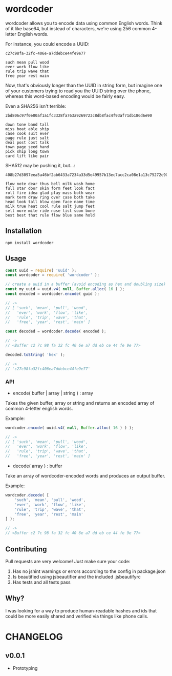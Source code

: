 wordcoder
=========

wordcoder allows you to encode data using common English words. Think of it like
base64, but instead of characters, we're using 256 common 4-letter English words.

For instance, you could encode a UUID:

```
c27c98fa-32fc-406e-a7ddebce44fe9e77

such mean pull wood
ever work flow like
rule trip wave that
free year rest main
```

Now, that's obviously longer than the UUID in string form, but imagine one of your
customers trying to read you the UUID string over the phone, whereas this word-based
encoding would be fairly easy.

Even a SHA256 isn't terrible:

```
2bd806c97f0e00af1a1fc3328fa763a9269723c8db8fac4f93af71db186d6e90

down tone band tall
miss boat able ship
case cook suit ever
page rule just salt
deal post cost talk
town page seed hand
pick ship long town
card lift like pair
```

SHA512 may be pushing it, but...:

```
408b27d3097eea5a46bf2ab6433a7234a33d5e49957b13ec7acc2ca08e1a13c75272c90c8d3385d47ede5420a7a9623aad817d9f8a70bd100a0acea7400daa59

flow note dear thus bell milk wash home
full star door skin form feet look fact
roll fire idea glad play mass both wear
mark term draw ring over case both take
head look tall blow open face name time
milk true heat cool rule salt jump feet
sell more mile ride nose list soon bone
best best that rule flow blue same hold
```

## Installation

```
npm install wordcoder
```

## Usage

```javascript
const uuid = require( 'uuid' );
const wordcoder = require( 'wordcoder' );

// create a uuid in a buffer (avoid encoding as hex and doubling size)
const my_uuid = uuid.v4( null, Buffer.alloc( 16 ) );
const encoded = wordcoder.encode( guid );

// ->
// [ 'such', 'mean', 'pull', 'wood',
//   'ever', 'work', 'flow', 'like',
//   'rule', 'trip', 'wave', 'that',
//   'free', 'year', 'rest', 'main' ]

const decoded = wordcoder.decode( encoded );

// ->
// <Buffer c2 7c 98 fa 32 fc 40 6e a7 dd eb ce 44 fe 9e 77>

decoded.toString( 'hex' );

// ->
// 'c27c98fa32fc406ea7ddebce44fe9e77'

```

### API

- encode( buffer | array | string ) : array

Takes the given buffer, array or string and returns an encoded array of common
4-letter english words.

Example:

```javascript
wordcoder.encode( uuid.v4( null, Buffer.alloc( 16 ) ) );

// ->
// [ 'such', 'mean', 'pull', 'wood',
//   'ever', 'work', 'flow', 'like',
//   'rule', 'trip', 'wave', 'that',
//   'free', 'year', 'rest', 'main' ]
```

- decode( array ) : buffer

Take an array of wordcoder-encoded words and produces an output buffer.

Example:

```javascript
wordcoder.decode( [
    'such', 'mean', 'pull', 'wood',
    'ever', 'work', 'flow', 'like',
    'rule', 'trip', 'wave', 'that',
    'free', 'year', 'rest', 'main'
] );

// ->
// <Buffer c2 7c 98 fa 32 fc 40 6e a7 dd eb ce 44 fe 9e 77>

```

## Contributing

Pull requests are very welcome! Just make sure your code:

1) Has no jshint warnings or errors according to the config in package.json
2) Is beautified using jsbeautifier and the included .jsbeautifyrc
3) Has tests and all tests pass

## Why?

I was looking for a way to produce human-readable hashes and ids that could
be more easily shared and verified via things like phone calls.

# CHANGELOG

v0.0.1
------
- Prototyping
